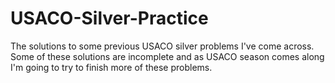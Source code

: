 # USACO-Silver-Practice

 The solutions to some previous USACO silver problems I've come across. Some of these solutions are incomplete and as USACO season comes along I'm going to try to finish more of these problems.
